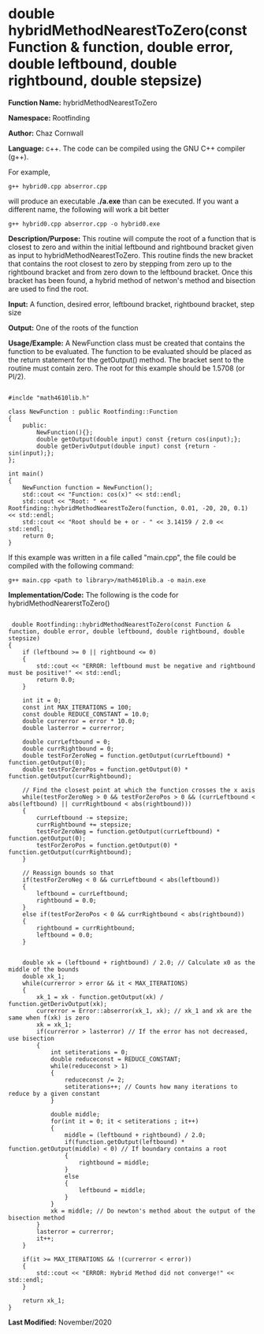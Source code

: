 # double hybridMethodNearestToZero(const Function & function, double error, double leftbound, double rightbound, double stepsize)

**Function Name:**           hybridMethodNearestToZero

**Namespace:**               Rootfinding

**Author:** Chaz Cornwall

**Language:** c++. The code can be compiled using the GNU C++ compiler (g++).

For example,

    g++ hybrid0.cpp abserror.cpp

will produce an executable **./a.exe** than can be executed. If you want a different name, the following will work a bit
better

    g++ hybrid0.cpp abserror.cpp -o hybrid0.exe

**Description/Purpose:** This routine will compute the root of a function that is closest to zero and within the initial leftbound and rightbound bracket given as input to hybridMethodNearestToZero. This routine finds the new bracket that contains the root closest to zero by stepping from zero up to the rightbound bracket and from zero down to the leftbound bracket. Once this bracket has been found, a hybrid method of netwon's method and bisection are used to find the root.

**Input:** A function, desired error, leftbound bracket, rightbound bracket, step size

**Output:** One of the roots of the function

**Usage/Example:** A NewFunction class must be created that contains the function to be evaluated. The function to be evaluated should be placed as the return
 statement for the getOutput() method. The bracket sent to the routine must contain zero. The root for this example should be 1.5708 (or PI/2).

<pre><code> 
#inclde "math4610lib.h" 

class NewFunction : public Rootfinding::Function
{
    public:
        NewFunction(){}; 
        double getOutput(double input) const {return cos(input);};
        double getDerivOutput(double input) const {return -sin(input);};
};

int main()
{
    NewFunction function = NewFunction();
    std::cout << "Function: cos(x)" << std::endl;
    std::cout << "Root: " << Rootfinding::hybridMethodNearestToZero(function, 0.01, -20, 20, 0.1) << std::endl;
    std::cout << "Root should be + or - " << 3.14159 / 2.0 << std::endl;
    return 0;
}
</pre></code>

If this example was written in a file called "main.cpp", the file could be compiled with the following command:

    g++ main.cpp <path to library>/math4610lib.a -o main.exe

**Implementation/Code:** The following is the code for hybridMethodNearerstToZero()

<pre><code>
 double Rootfinding::hybridMethodNearestToZero(const Function & function, double error, double leftbound, double rightbound, double stepsize)
{
    if (leftbound >= 0 || rightbound <= 0)
    {
        std::cout << "ERROR: leftbound must be negative and rightbound must be positive!" << std::endl;
        return 0.0;
    }

    int it = 0;
    const int MAX_ITERATIONS = 100;
    const double REDUCE_CONSTANT = 10.0;
    double currerror = error * 10.0;
    double lasterror = currerror;

    double currLeftbound = 0;
    double currRightbound = 0;
    double testForZeroNeg = function.getOutput(currLeftbound) * function.getOutput(0);
    double testForZeroPos = function.getOutput(0) * function.getOutput(currRightbound);

    // Find the closest point at which the function crosses the x axis
    while(testForZeroNeg > 0 && testForZeroPos > 0 && (currLeftbound < abs(leftbound) || currRightbound < abs(rightbound)))
    {
        currLeftbound -= stepsize;
        currRightbound += stepsize;
        testForZeroNeg = function.getOutput(currLeftbound) * function.getOutput(0);
        testForZeroPos = function.getOutput(0) * function.getOutput(currRightbound);
    }

    // Reassign bounds so that
    if(testForZeroNeg < 0 && currLeftbound < abs(leftbound))
    {
        leftbound = currLeftbound;
        rightbound = 0.0;
    }
    else if(testForZeroPos < 0 && currRightbound < abs(rightbound))
    {
        rightbound = currRightbound;
        leftbound = 0.0;
    }
    

    double xk = (leftbound + rightbound) / 2.0; // Calculate x0 as the middle of the bounds
    double xk_1;
    while(currerror > error && it < MAX_ITERATIONS)
    {
        xk_1 = xk - function.getOutput(xk) / function.getDerivOutput(xk);
        currerror = Error::abserror(xk_1, xk); // xk_1 and xk are the same when f(xk) is zero
        xk = xk_1;
        if(currerror > lasterror) // If the error has not decreased, use bisection
        {
            int setiterations = 0;
            double reduceconst = REDUCE_CONSTANT;
            while(reduceconst > 1) 
            {
                reduceconst /= 2;
                setiterations++; // Counts how many iterations to reduce by a given constant
            }

            double middle;
            for(int it = 0; it < setiterations ; it++)
            {
                middle = (leftbound + rightbound) / 2.0;
                if(function.getOutput(leftbound) * function.getOutput(middle) < 0) // If boundary contains a root
                {
                    rightbound = middle;
                }
                else
                {
                    leftbound = middle;
                }
            }
            xk = middle; // Do newton's method about the output of the bisection method
        }
        lasterror = currerror;
        it++;
    }

    if(it >= MAX_ITERATIONS && !(currerror < error))
    {
        std::cout << "ERROR: Hybrid Method did not converge!" << std::endl;
    }

    return xk_1;
}
</pre></code>

**Last Modified:** November/2020
